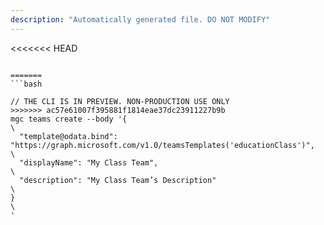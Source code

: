 ```yaml
---
description: "Automatically generated file. DO NOT MODIFY"
---
```


<<<<<<< HEAD
```cli

=======
```bash

// THE CLI IS IN PREVIEW. NON-PRODUCTION USE ONLY
>>>>>>> ac57e61007f395881f1814eae37dc23911227b9b
mgc teams create --body '{\
  "template@odata.bind": "https://graph.microsoft.com/v1.0/teamsTemplates('educationClass')",\
  "displayName": "My Class Team",\
  "description": "My Class Team’s Description"\
}\
'

```